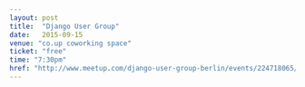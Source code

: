 ```yaml
---
layout: post
title:  "Django User Group"
date:   2015-09-15
venue: "co.up coworking space"
ticket: "free"
time: "7:30pm"
href: "http://www.meetup.com/django-user-group-berlin/events/224718065/"
---
```

